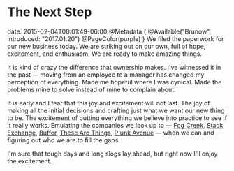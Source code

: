 # The Next Step
date: 2015-02-04T00:01:49-06:00
@Metadata {
  @Available("Brunow", introduced: "2017.01.20")
  @PageColor(purple)
}
We filed the paperwork for our new business today. We are striking out on our own, full of hope, excitement, and enthusiasm. We are ready to make amazing things.

It is kind of crazy the difference that ownership makes. I've witnessed it in the past &mdash; moving from an employee to a manager has changed my perception of everything. Made me hopeful where I was cynical. Made the problems mine to solve instead of mine to complain about.

It is early and I fear that this joy and excitement will not last. The joy of making all the initial decisions and crafting just what we want our new thing to be. The excitement of putting everything we believe into practice to see if it really works. Emulating the companies we look up to &mdash; [Fog Creek](http://www.fogcreek.com), [Stack Exchange](http://stackexchange.com), [Buffer](https://open.bufferapp.com/), [These Are Things](http://thesearethings.com), [P'unk Avenue](http://punkave.com) &mdash; when we can and figuring out who we are to fill the gaps.

I'm sure that tough days and long slogs lay ahead, but right now I'll enjoy the excitement.
